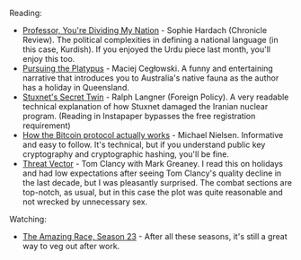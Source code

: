 <!--
.. link: 
.. description: 
.. tags: 
.. date: 2014/01/23 16:29:35
.. spellcheck_exceptions: Bitcoin,Cegłowski,Greaney,Hardach,Instapaper,Langner,Maciej,Stuxnet,Stuxnet's
.. title: Words and Pictures - December
.. slug: words-and-pictures-december
-->


Reading:

-   [Professor, You're Dividing My Nation](http://chronicle.com/article/Professor-Youre-Dividing-My/139893/) - Sophie Hardach (Chronicle Review). The political complexities in defining a national language (in this case, Kurdish). If you enjoyed the Urdu piece last month, you'll enjoy this too.
-   [Pursuing the Platypus](http://idlewords.com/2013/12/pursuing_the_platypus.htm) - Maciej Cegłowski. A funny and entertaining narrative that introduces you to Australia's native fauna as the author has a holiday in Queensland.
-   [Stuxnet's Secret Twin](http://foreignpolicy.com/2013/11/19/stuxnets-secret-twin/) - Ralph Langner (Foreign Policy). A very readable technical explanation of how Stuxnet damaged the Iranian nuclear program. (Reading in Instapaper bypasses the free registration requirement)
-   [How the Bitcoin protocol actually works](http://www.michaelnielsen.org/ddi/how-the-bitcoin-protocol-actually-works/) - Michael Nielsen. Informative and easy to follow. It's technical, but if you understand public key cryptography and cryptographic hashing, you'll be fine.
-   [Threat Vector](http://www.tomclancy.com/book_display.php?isbn13=9780399160455) - Tom Clancy with Mark Greaney. I read this on holidays and had low expectations after seeing Tom Clancy's quality decline in the last decade, but I was pleasantly surprised. The combat sections are top-notch, as usual, but in this case the plot was quite reasonable and not wrecked by unnecessary sex.

Watching:

-   [The Amazing Race, Season 23](http://en.wikipedia.org/wiki/The_Amazing_Race_23) - After all these seasons, it's still a great way to veg out after work.

